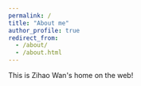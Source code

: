 ```yaml
---
permalink: /
title: "About me"
author_profile: true
redirect_from: 
  - /about/
  - /about.html
---
```

This is Zihao Wan's home on the web!
